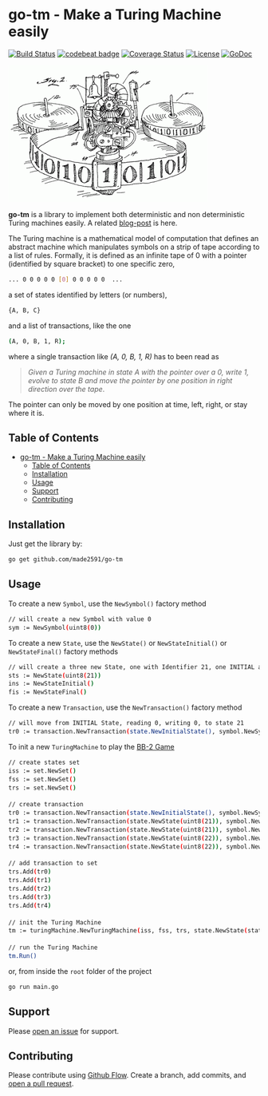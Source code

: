 # go-tm - Make a Turing Machine easily

[![Build Status](https://travis-ci.org/made2591/go-tm.svg?branch=master)](https://travis-ci.org/made2591/go-tm)
[![codebeat badge](https://codebeat.co/badges/53c8e4e9-5bed-485f-9a18-570bce089e1b)](https://codebeat.co/projects/github-com-made2591-go-tm-master)
[![Coverage Status](https://coveralls.io/repos/github/made2591/go-tm/badge.svg?branch=master)](https://coveralls.io/github/made2591/go-tm?branch=master)
[![License](https://img.shields.io/github/license/made2591/go-tm.svg)](https://opensource.org/licenses/MIT)
[![GoDoc](https://godoc.org/github.com/made2591/go-tm?status.svg)](https://godoc.org/github.com/made2591/go-tm)

![header](header.gif)

**go-tm** is a library to implement both deterministic and non deterministic Turing machines easily. A related [blog-post](https://made2591.github.io/posts/golang-turing-machine) is here.

The Turing machine is a mathematical model of computation that defines an abstract machine which manipulates symbols on a strip of tape according to a list of rules. Formally, it is defined as an infinite tape of 0 with a pointer (identified by square bracket) to one specific zero,

```sh
... 0 0 0 0 0 [0] 0 0 0 0 0  ...
```

a set of states identified by letters (or numbers),

```sh
{A, B, C}
```

and a list of transactions, like the one

```sh
(A, 0, B, 1, R);
```

where a single transaction like *(A, 0, B, 1, R)* has to been read as

> *Given a Turing machine in state A with the pointer over a 0, write 1, evolve to state B and move the pointer by one position in right direction over the tape*.

The pointer can only be moved by one position at time, left, right, or stay where it is.

## Table of Contents

- [go-tm - Make a Turing Machine easily](#go-tm---make-a-turing-machine-easily)
  - [Table of Contents](#table-of-contents)
  - [Installation](#installation)
  - [Usage](#usage)
  - [Support](#support)
  - [Contributing](#contributing)

## Installation

Just get the library by:

```sh
go get github.com/made2591/go-tm
```

## Usage

To create a new ```Symbol```, use the ```NewSymbol()``` factory method

```sh
// will create a new Symbol with value 0
sym := NewSymbol(uint8(0))
```

To create a new ```State```, use the ```NewState()``` or ```NewStateInitial()``` or ```NewStateFinal()``` factory methods

```sh
// will create a three new State, one with Identifier 21, one INITIAL and one FINAL
sts := NewState(uint8(21))
ins := NewStateInitial()
fis := NewStateFinal()
```

To create a new ```Transaction```, use the ```NewTransaction()``` factory method

```sh
// will move from INITIAL State, reading 0, writing 0, to state 21
tr0 := transaction.NewTransaction(state.NewInitialState(), symbol.NewSymbol(uint8(0)), state.NewState(uint8(21)), symbol.NewSymbol(uint8(1)), "N")
```

To init a new ```TuringMachine``` to play the [BB-2 Game](https://en.wikipedia.org/wiki/Busy_beaver)

```sh
// create states set
iss := set.NewSet()
fss := set.NewSet()
trs := set.NewSet()

// create transaction
tr0 := transaction.NewTransaction(state.NewInitialState(), symbol.NewSymbol(uint8(0)), state.NewState(uint8(21)), symbol.NewSymbol(uint8(0)), "N")
tr1 := transaction.NewTransaction(state.NewState(uint8(21)), symbol.NewSymbol(uint8(0)), state.NewState(uint8(22)), symbol.NewSymbol(uint8(1)), "R")
tr2 := transaction.NewTransaction(state.NewState(uint8(21)), symbol.NewSymbol(uint8(1)), state.NewState(uint8(22)), symbol.NewSymbol(uint8(1)), "L")
tr3 := transaction.NewTransaction(state.NewState(uint8(22)), symbol.NewSymbol(uint8(0)), state.NewState(uint8(21)), symbol.NewSymbol(uint8(1)), "L")
tr4 := transaction.NewTransaction(state.NewState(uint8(22)), symbol.NewSymbol(uint8(1)), state.NewFinalState(), symbol.NewSymbol(uint8(1)), "R")

// add transaction to set
trs.Add(tr0)
trs.Add(tr1)
trs.Add(tr2)
trs.Add(tr3)
trs.Add(tr4)

// init the Turing Machine
tm := turingMachine.NewTuringMachine(iss, fss, trs, state.NewState(state.INITIAL), symbol.NewSymbol(uint8(0)))

// run the Turing Machine
tm.Run()

```

or, from inside the ```root``` folder of the project

```sh
go run main.go
```

## Support

Please [open an issue](https://github.com/made2591/go-tm/issues/new) for support.

## Contributing

Please contribute using [Github Flow](https://guides.github.com/introduction/flow/). Create a branch, add commits, and [open a pull request](https://github.com/made2591/go-tm/compare/).
